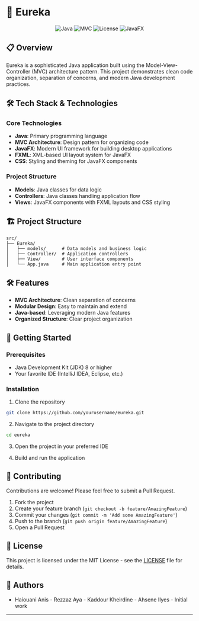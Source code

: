 # 🚀 Eureka

<div align="center">

![Java](https://img.shields.io/badge/Java-ED8B00?style=for-the-badge&logo=java&logoColor=white)
![MVC](https://img.shields.io/badge/Architecture-MVC-blue?style=for-the-badge)
![License](https://img.shields.io/badge/License-MIT-green?style=for-the-badge)
![JavaFX](https://img.shields.io/badge/JavaFX-ED8B00?style=for-the-badge&logo=java&logoColor=white)

</div>

## 📋 Overview

Eureka is a sophisticated Java application built using the Model-View-Controller (MVC) architecture pattern. This project demonstrates clean code organization, separation of concerns, and modern Java development practices.

## 🛠️ Tech Stack & Technologies

### Core Technologies
- **Java**: Primary programming language
- **MVC Architecture**: Design pattern for organizing code
- **JavaFX**: Modern UI framework for building desktop applications
- **FXML**: XML-based UI layout system for JavaFX
- **CSS**: Styling and theming for JavaFX components

### Project Structure
- **Models**: Java classes for data logic
- **Controllers**: Java classes handling application flow
- **Views**: JavaFX components with FXML layouts and CSS styling

## 🏗️ Project Structure

```
src/
├── Eureka/
│   ├── models/      # Data models and business logic
│   ├── Controller/  # Application controllers
│   ├── View/        # User interface components
│   └── App.java     # Main application entry point
```

## 🛠️ Features

- **MVC Architecture**: Clean separation of concerns
- **Modular Design**: Easy to maintain and extend
- **Java-based**: Leveraging modern Java features
- **Organized Structure**: Clear project organization

## 🚀 Getting Started

### Prerequisites

- Java Development Kit (JDK) 8 or higher
- Your favorite IDE (IntelliJ IDEA, Eclipse, etc.)

### Installation

1. Clone the repository
```bash
git clone https://github.com/yourusername/eureka.git
```

2. Navigate to the project directory
```bash
cd eureka
```

3. Open the project in your preferred IDE

4. Build and run the application

## 🤝 Contributing

Contributions are welcome! Please feel free to submit a Pull Request.

1. Fork the project
2. Create your feature branch (`git checkout -b feature/AmazingFeature`)
3. Commit your changes (`git commit -m 'Add some AmazingFeature'`)
4. Push to the branch (`git push origin feature/AmazingFeature`)
5. Open a Pull Request

## 📝 License

This project is licensed under the MIT License - see the [LICENSE](LICENSE) file for details.

## 👥 Authors

- Haiouani Anis - Rezzaz Aya - Kaddour Kheirdine - Ahsene Ilyes - Initial work

---

